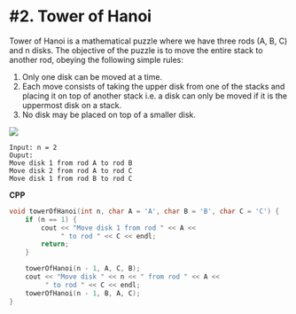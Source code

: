 # #2. Tower of Hanoi

Tower of Hanoi is a mathematical puzzle where we have three rods (A, B, C) and n disks. The objective of the puzzle is to move the entire stack to another rod, obeying the following simple rules:
1) Only one disk can be moved at a time.
2) Each move consists of taking the upper disk from one of the stacks and placing it on top of another stack i.e. a disk can only be moved if it is the uppermost disk on a stack.
3) No disk may be placed on top of a smaller disk.<br>

<img src="https://media.geeksforgeeks.org/wp-content/uploads/tower-of-hanoi.png">

```
Input: n = 2
Ouput: 
Move disk 1 from rod A to rod B
Move disk 2 from rod A to rod C
Move disk 1 from rod B to rod C
```

**CPP**
```cpp
void towerOfHanoi(int n, char A = 'A', char B = 'B', char C = 'C') {
	if (n == 1) {
		cout << "Move disk 1 from rod " << A <<
		     " to rod " << C << endl;
		return;
	}

	towerOfHanoi(n - 1, A, C, B);
	cout << "Move disk " << n << " from rod " << A <<
	     " to rod " << C << endl;
	towerOfHanoi(n - 1, B, A, C);
}
```
